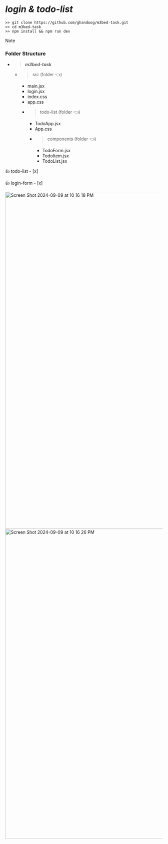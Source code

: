 # ***login & todo-list***
```
>> git clone https://github.com/ghandoog/m3bed-task.git
>> cd m3bed-task
>> npm install && npm run dev
```
> [!NOTE]
> ### Folder Structure
- >***m3bed-task***
  - >src (folder :point_left:)
    - main.jsx
    - login.jsx
    - index.css
    - app.css
    - >todo-list (folder :point_left:)
      - TodoApp.jsx
      - App.css
      - >components (folder :point_left:)
        - TodoForm.jsx
        - TodoItem.jsx
        - TodoList.jsx
           

:+1: todo-list - [x]

:+1: login-form - [x]
     
 <img width="1077" alt="Screen Shot 2024-09-09 at 10 16 18 PM" src="https://github.com/user-attachments/assets/3c8f5925-62be-4eab-814f-09528e8b12e8">
<img width="991" alt="Screen Shot 2024-09-09 at 10 16 26 PM" src="https://github.com/user-attachments/assets/fc3b12d1-3fa5-46d4-bae8-4787bafbbb9e">




